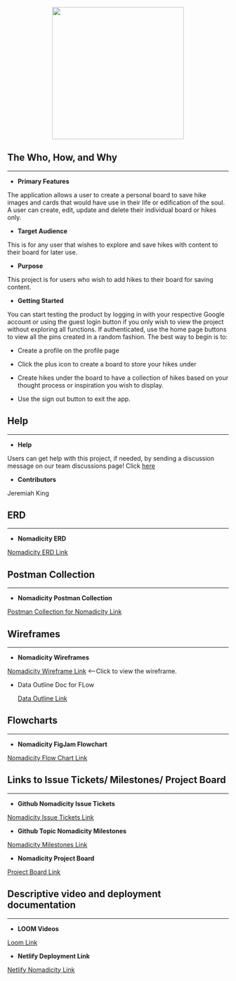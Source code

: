 <p align="center"><image src="./public/logoType.png" style="height:300px;"></image></p>



## The Who, How, and Why

***

* **Primary Features**

The application allows a user to create a personal board to save hike images and cards that would have use in their life or edification of the soul. A user can create, edit, update and delete their individual board or hikes only.

* **Target Audience**

This is for any user that wishes to explore and save hikes with content to their board for later use. 

* **Purpose**

This project is for users who wish to add hikes to their board for saving content. 

* **Getting Started** 

You can start testing the product by logging in with your respective Google account or using the guest login button if you only wish to view the project without exploring all functions. If authenticated, use the home page buttons to view all the pins created in a random fashion. The best way to begin is to:

* Create a profile on the profile page 

* Click the plus icon to create a board to store your hikes under 

* Create hikes under the board to have a collection of hikes based on your thought process or inspiration you wish to display. 

* Use the sign out button to exit the app. 



## Help

***

* **Help**

Users can get help with this project, if needed, by sending a discussion message on our team discussions page! Click [here](https://github.com/)



* **Contributors**

Jeremiah King



## ERD

***

* **Nomadicity ERD**

[Nomadicity ERD Link](https://dbdiagram.io/d/62f7f1e4c2d9cf52faa0004e)



## Postman Collection

***

* **Nomadicity Postman Collection**

[Postman Collection for Nomadicity Link](https://)



## Wireframes

***

* **Nomadicity Wireframes**

[Nomadicity Wireframe Link](https://docs.google.com/presentation/d/1KTENBgcyiVo65-ctSTHZskI1w6stKVZUgXt6m1RKNOU/edit#slide=id.g144de6fcb1f_0_4)  <--Click to view the wireframe.

* Data Outline Doc for FLow

  [Data Outline Link](https://docs.google.com/document/d/1N5pNIEKz2PE9UZ19xet_CZcsqNv5-QMZ2HK2sg0Swb0/edit)



## Flowcharts

***

* **Nomadicity FigJam Flowchart**

[Nomadicity Flow Chart Link](https://www.figma.com/file/9UDkzYMFxYFJjs0UKcbkV3/Nomadicity?node-id=0%3A1)


## Links to Issue Tickets/ Milestones/ Project Board

***

* **Github Nomadicity Issue Tickets** 

[Nomadicity Issue Tickets Link](https://github.com/gitNitroTitan/Nomadicity/issues)

* **Github Topic Nomadicity Milestones** 

[Nomadicity Milestones Link](https://github.com/gitNitroTitan/Nomadicity/milestones)

* **Nomadicity Project Board**

[Project Board Link](https://github.com/users/gitNitroTitan/projects/5)



## Descriptive video and deployment documentation

***

* **LOOM Videos**

[Loom Link](https://www.loom.com/)

* **Netlify Deployment Link**

[Netlify Nomadicity Link](https://nomadicity.netlify.app/)
